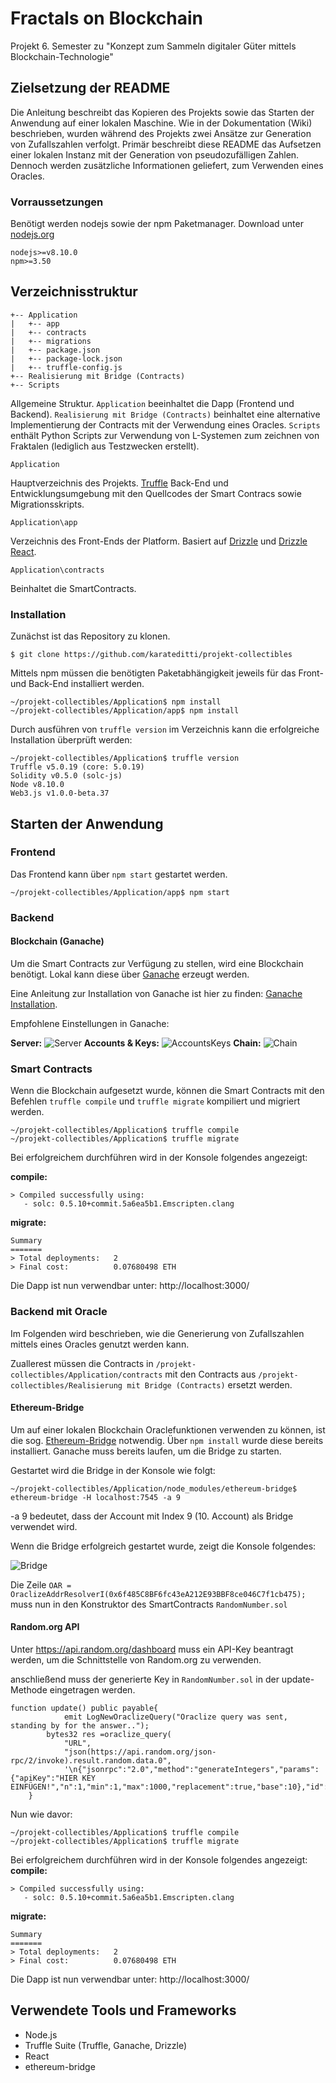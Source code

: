 # Fractals on Blockchain
Projekt 6. Semester zu "Konzept zum Sammeln digitaler Güter mittels Blockchain-Technologie"

## Zielsetzung der README

Die Anleitung beschreibt das Kopieren des Projekts sowie das Starten der Anwendung auf einer lokalen Maschine. Wie in der Dokumentation (Wiki) beschrieben, wurden während des Projekts zwei Ansätze zur Generation von Zufallszahlen verfolgt.
Primär beschreibt diese README das Aufsetzen einer lokalen Instanz mit der Generation von pseudozufälligen Zahlen. Dennoch werden zusätzliche Informationen geliefert, zum Verwenden eines Oracles.

### Vorraussetzungen

Benötigt werden nodejs sowie der npm Paketmanager.
Download unter [nodejs.org](https://nodejs.org/en/)

```
nodejs>=v8.10.0
npm>=3.50
```

## Verzeichnisstruktur
```
+-- Application
|   +-- app
|   +-- contracts
|   +-- migrations
|   +-- package.json
|   +-- package-lock.json
|   +-- truffle-config.js
+-- Realisierung mit Bridge (Contracts)
+-- Scripts
```
Allgemeine Struktur. `Application` beeinhaltet die Dapp (Frontend und Backend).
 `Realisierung mit Bridge (Contracts)` beinhaltet eine alternative Implementierung der Contracts mit der Verwendung eines Oracles.
`Scripts ` enthält Python Scripts zur Verwendung von L-Systemen zum zeichnen von Fraktalen (lediglich aus Testzwecken erstellt).
```
Application
```
Hauptverzeichnis des Projekts. [Truffle](https://www.trufflesuite.com/)  Back-End und Entwicklungsumgebung mit den Quellcodes der Smart Contracs sowie Migrationsskripts.
```
Application\app
```
Verzeichnis des Front-Ends der Platform. Basiert auf [Drizzle](https://github.com/trufflesuite/drizzle) und [Drizzle React](https://github.com/trufflesuite/drizzle-react).
```
Application\contracts
```
Beinhaltet die SmartContracts.

### Installation

Zunächst ist das Repository zu klonen.
```
$ git clone https://github.com/karateditti/projekt-collectibles
```
Mittels npm müssen die benötigten Paketabhängigkeit jeweils für das Front- und Back-End installiert werden.

```
~/projekt-collectibles/Application$ npm install 
~/projekt-collectibles/Application/app$ npm install 
```

Durch ausführen von `truffle version` im Verzeichnis kann die erfolgreiche Installation überprüft werden:

```
~/projekt-collectibles/Application$ truffle version
Truffle v5.0.19 (core: 5.0.19)
Solidity v0.5.0 (solc-js)
Node v8.10.0
Web3.js v1.0.0-beta.37
```

## Starten der Anwendung
### Frontend
Das Frontend kann über `npm start` gestartet werden.
```
~/projekt-collectibles/Application/app$ npm start
```
### Backend
#### Blockchain (Ganache)
Um die Smart Contracts zur Verfügung zu stellen, wird eine Blockchain benötigt.
Lokal kann diese über [Ganache](https://www.trufflesuite.com/ganache) erzeugt werden.

Eine Anleitung zur Installation von Ganache ist hier zu finden: [Ganache Installation](https://www.trufflesuite.com/docs/ganache/quickstart).

Empfohlene Einstellungen in Ganache: 

**Server:**
![Server](https://github.com/karateditti/projekt-collectibles/blob/master/imgWiki/ganache_screenshot1.PNG)
**Accounts & Keys:**
![AccountsKeys](https://github.com/karateditti/projekt-collectibles/blob/master/imgWiki/ganache_screenshot2.PNG)
**Chain:**
![Chain](https://github.com/karateditti/projekt-collectibles/blob/master/imgWiki/ganache_screenshot3.PNG)

### Smart Contracts
Wenn die Blockchain aufgesetzt wurde, können die Smart Contracts mit den Befehlen `truffle compile` und `truffle migrate` kompiliert und migriert werden.
```
~/projekt-collectibles/Application$ truffle compile
~/projekt-collectibles/Application$ truffle migrate
```

Bei erfolgreichem durchführen wird in der Konsole folgendes angezeigt:

**compile:**
```
> Compiled successfully using:
   - solc: 0.5.10+commit.5a6ea5b1.Emscripten.clang
```

**migrate:**
```
Summary
=======
> Total deployments:   2
> Final cost:          0.07680498 ETH
```
Die Dapp ist nun verwendbar unter: http://localhost:3000/

### Backend mit Oracle
Im Folgenden wird beschrieben, wie die Generierung von Zufallszahlen mittels eines Oracles genutzt werden kann.

Zuallerest müssen die Contracts in `/projekt-collectibles/Application/contracts` mit den Contracts aus `/projekt-collectibles/Realisierung mit Bridge (Contracts)` ersetzt werden.


#### Ethereum-Bridge
Um auf einer lokalen Blockchain Oraclefunktionen verwenden zu können, ist die sog. [Ethereum-Bridge](https://github.com/provable-things/ethereum-bridge) notwendig.
Über `npm install` wurde diese bereits installiert.
Ganache muss bereits laufen, um die Bridge zu starten.

Gestartet wird die Bridge in der Konsole wie folgt:

```
~/projekt-collectibles/Application/node_modules/ethereum-bridge$ ethereum-bridge -H localhost:7545 -a 9
```

-a 9 bedeutet, dass der Account mit Index 9 (10. Account) als Bridge verwendet wird.

Wenn die Bridge erfolgreich gestartet wurde, zeigt die Konsole folgendes:

![Bridge](https://github.com/karateditti/projekt-collectibles/blob/master/imgWiki/bridge_screenshot.PNG)

Die Zeile `OAR = OraclizeAddrResolverI(0x6f485C8BF6fc43eA212E93BBF8ce046C7f1cb475);` muss nun in den Konstruktor des SmartContracts `RandomNumber.sol `

#### Random.org API

Unter https://api.random.org/dashboard muss ein API-Key beantragt werden, um die Schnittstelle von Random.org zu verwenden.

anschließend muss der generierte Key in `RandomNumber.sol` in der update-Methode eingetragen werden.
```
function update() public payable{
            emit LogNewOraclizeQuery("Oraclize query was sent, standing by for the answer..");
        bytes32 res =oraclize_query(
            "URL",
            "json(https://api.random.org/json-rpc/2/invoke).result.random.data.0",
            '\n{"jsonrpc":"2.0","method":"generateIntegers","params":{"apiKey":"HIER KEY EINFÜGEN!","n":1,"min":1,"max":1000,"replacement":true,"base":10},"id":2994}');
    }
```

Nun wie davor:

```
~/projekt-collectibles/Application$ truffle compile
~/projekt-collectibles/Application$ truffle migrate
```

Bei erfolgreichem durchführen wird in der Konsole folgendes angezeigt:
**compile:**
```
> Compiled successfully using:
   - solc: 0.5.10+commit.5a6ea5b1.Emscripten.clang
```

**migrate:**
```
Summary
=======
> Total deployments:   2
> Final cost:          0.07680498 ETH
```
Die Dapp ist nun verwendbar unter: http://localhost:3000/

## Verwendete Tools und Frameworks
* Node.js 
* Truffle Suite (Truffle, Ganache, Drizzle)
* React
* ethereum-bridge
